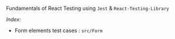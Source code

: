 Fundamentals of React Testing using `Jest` & `React-Testing-Library`

_Index:_

- Form elements test cases : `src/Form`
